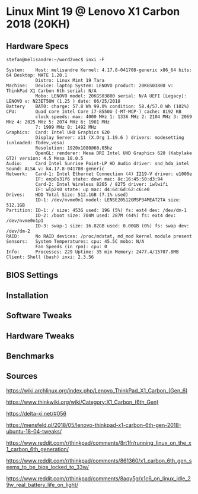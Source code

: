 # Linux Mint 19 @ Lenovo X1 Carbon 2018 (20KH)

## Hardware Specs

```
stefan@melisandre:~/word2vec$ inxi -F

System:    Host: melisandre Kernel: 4.17.8-041708-generic x86_64 bits: 64 Desktop: MATE 1.20.1
           Distro: Linux Mint 19 Tara
Machine:   Device: laptop System: LENOVO product: 20KGS03800 v: ThinkPad X1 Carbon 6th serial: N/A
           Mobo: LENOVO model: 20KGS03800 serial: N/A UEFI [Legacy]: LENOVO v: N23ET50W (1.25 ) date: 06/25/2018
Battery    BAT0: charge: 57.8 Wh 99.0% condition: 58.4/57.0 Wh (102%)
CPU:       Quad core Intel Core i7-8550U (-MT-MCP-) cache: 8192 KB
           clock speeds: max: 4000 MHz 1: 1336 MHz 2: 2104 MHz 3: 2069 MHz 4: 2025 MHz 5: 2074 MHz 6: 1901 MHz
           7: 1999 MHz 8: 1492 MHz
Graphics:  Card: Intel UHD Graphics 620
           Display Server: x11 (X.Org 1.19.6 ) drivers: modesetting (unloaded: fbdev,vesa)
           Resolution: 1920x1080@60.05hz
           OpenGL: renderer: Mesa DRI Intel UHD Graphics 620 (Kabylake GT2) version: 4.5 Mesa 18.0.5
Audio:     Card Intel Sunrise Point-LP HD Audio driver: snd_hda_intel Sound: ALSA v: k4.17.8-041708-generic
Network:   Card-1: Intel Ethernet Connection (4) I219-V driver: e1000e
           IF: enp0s31f6 state: down mac: 8c:16:45:50:d3:94
           Card-2: Intel Wireless 8265 / 8275 driver: iwlwifi
           IF: wlp2s0 state: up mac: d4:6d:6d:62:c6:e0
Drives:    HDD Total Size: 512.1GB (7.1% used)
           ID-1: /dev/nvme0n1 model: LENSE20512GMSP34MEAT2TA size: 512.1GB
Partition: ID-1: / size: 453G used: 19G (5%) fs: ext4 dev: /dev/dm-1
           ID-2: /boot size: 704M used: 287M (44%) fs: ext4 dev: /dev/nvme0n1p1
           ID-3: swap-1 size: 16.82GB used: 0.00GB (0%) fs: swap dev: /dev/dm-2
RAID:      No RAID devices: /proc/mdstat, md_mod kernel module present
Sensors:   System Temperatures: cpu: 45.5C mobo: N/A
           Fan Speeds (in rpm): cpu: 0
Info:      Processes: 229 Uptime: 35 min Memory: 2477.4/15707.0MB Client: Shell (bash) inxi: 2.3.56
```

## BIOS Settings

## Installation

## Software Tweaks

## Hardware Tweaks

## Benchmarks

## Sources

https://wiki.archlinux.org/index.php/Lenovo_ThinkPad_X1_Carbon_(Gen_6)

https://www.thinkwiki.org/wiki/Category:X1_Carbon_(6th_Gen)

https://delta-xi.net/#056

https://mensfeld.pl/2018/05/lenovo-thinkpad-x1-carbon-6th-gen-2018-ubuntu-18-04-tweaks/

https://www.reddit.com/r/thinkpad/comments/8rt1fr/running_linux_on_the_x1_carbon_6th_generation/

https://www.reddit.com/r/thinkpad/comments/861360/x1_carbon_6th_gen_seems_to_be_bios_locked_to_33w/

https://www.reddit.com/r/thinkpad/comments/8aqy5g/x1c6_on_linux_idle_29w_real_battery_life_on_light/
